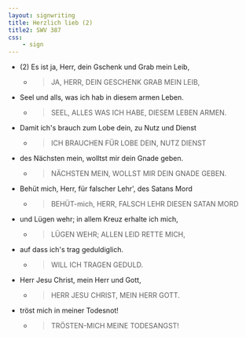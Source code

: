 ```yaml
---
layout: signwriting
title: Herzlich lieb (2)
title2: SWV 387
css:
    - sign
---
```


<!--
https://www.signbank.org/signpuddle2.0/searchword.php
https://www.sutton-signwriting.io/signmaker
-->
	
- (2) Es ist ja, Herr, dein Gschenk und Grab mein Leib,
    + > JA, HERR, DEIN GESCHENK GRAB MEIN LEIB,

- Seel und alls, was ich hab in    diesem  armen  Leben.
    + > SEEL, ALLES WAS ICH HABE, DIESEM LEBEN ARMEN.

- Damit ich's brauch zum Lobe dein, zu Nutz und Dienst
  + > ICH BRAUCHEN FÜR LOBE DEIN, NUTZ DIENST

- des Nächsten mein, wolltst mir dein Gnade geben.
    + > NÄCHSTEN MEIN, WOLLST MIR DEIN GNADE GEBEN.

- Behüt mich, Herr, für falscher Lehr', des Satans Mord
    + > BEHÜT-mich, HERR, FALSCH LEHR DIESEN SATAN MORD

- und Lügen wehr; in allem Kreuz erhalte ich mich,
    + > LÜGEN WEHR; ALLEN LEID    RETTE MICH,

- auf dass ich's trag geduldiglich.
    + > WILL      ICH   TRAGEN GEDULD.

- Herr Jesu Christ, mein Herr und Gott,
    + > HERR JESU CHRIST, MEIN HERR      GOTT.

- tröst mich in meiner Todesnot!
    + > TRÖSTEN-MICH MEINE TODESANGST!
